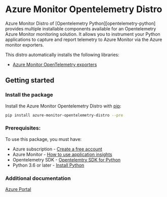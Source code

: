 # Azure Monitor Opentelemetry Distro

Azure Monitor Distro of [Opentelemetry Python][opentelemetry-python] provides multiple installable components available for an Opentelemetry Azure Monitor monitoring solution. It allows you to instrument your Python applications to capture and report telemetry to Azure Monitor via the Azure monitor exporters.

This distro automatically installs the following libraries:

* [Azure Monitor OpenTelemetry exporters][azure_monitor_opentelemetry_exporters]

## Getting started

### Install the package

Install the Azure Monitor Opentelemetry Distro with [pip][pip]:

```Bash
pip install azure-monitor-opentelemetry-distro --pre
```

### Prerequisites:
To use this package, you must have:
* Azure subscription - [Create a free account][azure_sub]
* Azure Monitor - [How to use application insights][application_insights_namespace]
* Opentelemetry SDK - [Opentelemtry SDK for Python][ot_sdk_python]
* Python 3.6 or later - [Install Python][python]

### Additional documentation

[Azure Portal][azure_portal]

<!-- LINKS -->
[azure_monitor_opentelemetry_exporters]: https://github.com/Azure/azure-sdk-for-python/tree/main/sdk/monitor/azure-monitor-opentelemetry-exporter#microsoft-opentelemetry-exporter-for-azure-monitor
[azure_portal]: https://portal.azure.com
[azure_sub]: https://azure.microsoft.com/free/
[application_insights_namespace]: https://docs.microsoft.com/azure/azure-monitor/app/
[pip]: https://pypi.org/project/pip/
[ot_sdk_python]: https://github.com/open-telemetry/opentelemetry-python
[python]: https://www.python.org/downloads/
